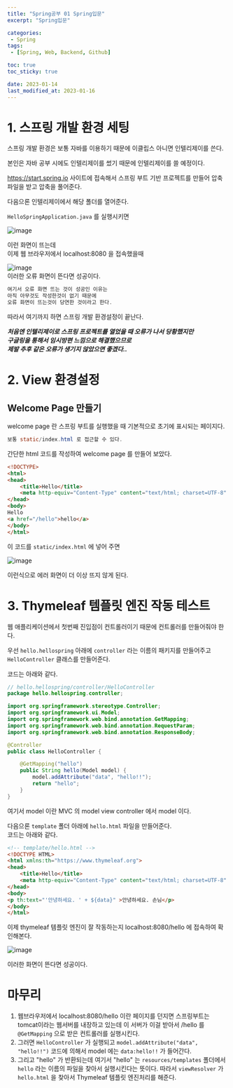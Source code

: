 ```yaml
---
title: "Spring공부 01 Spring입문"
excerpt: "Spring입문"

categories:
 - Spring
tags:
 - [Spring, Web, Backend, Github]

toc: true
toc_sticky: true

date: 2023-01-14
last_modified_at: 2023-01-16
---
```


# 1. 스프링 개발 환경 세팅

스프링 개발 환경은 보통 자바를 이용하기 때문에 이클립스 아니면 인텔리제이를 쓴다.  

본인은 자바 공부 시에도 인텔리제이를 썼기 때문에 인텔리제이를 쓸 예정이다.  

https://start.spring.io 사이트에 접속해서 스프링 부트 기반 프로젝트를 만들어 압축파일을 받고 압축을 풀어준다.    

다음으론 인텔리제이에서 해당 폴더를 열어준다.  

`HelloSpringApplication.java` 를 실행시키면  

![image](https://user-images.githubusercontent.com/50610894/212460124-b245c21d-16fb-4016-9a61-175100fd266a.png)  

이런 화면이 뜨는데  
이제 웹 브라우저에서 localhost:8080 을 접속했을때 

![image](https://user-images.githubusercontent.com/50610894/212460166-cd986db9-4529-4dbe-94c3-32b64f1363a3.png)  
이러한 오류 화면이 뜬다면 성공이다.

```java
여기서 오류 화면 뜨는 것이 성공인 이유는 
아직 아무것도 작성한것이 없기 때문에  
오류 화면이 뜨는것이 당연한 것이라고 한다. 
```

따라서 여기까지 하면 스프링 개발 환경설정이 끝난다.

_**처음엔 인텔리제이로 스프링 프로젝트를 열었을 때 오류가 나서 당황했지만**_  
_**구글링을 통해서 임시방편 느낌으로 해결했으므로**_  
_**제발 추후 같은 오류가 생기지 않았으면 좋겠다..**_

# 2. View 환경설정

## Welcome Page 만들기
welcome page 란 스프링 부트를 실행했을 때 기본적으로 초기에 표시되는 페이지다.
```java
보통 static/index.html 로 접근할 수 있다.
```
간단한 html 코드를 작성하여 welcome page 를 만들어 보았다.
```html
<!DOCTYPE>
<html>
<head>
    <title>Hello</title>
    <meta http-equiv="Content-Type" content="text/html; charset=UTF-8" />
</head>
<body>
Hello
<a href="/hello">hello</a>
</body>
</html>
```
이 코드를 `static/index.html` 에 넣어 주면

![image](https://user-images.githubusercontent.com/50610894/212611558-0e0ca41b-5d02-4774-a071-02d4acde7a41.png)

이런식으로 에러 화면이 더 이상 뜨지 않게 된다.

# 3. Thymeleaf 템플릿 엔진 작동 테스트

웹 애플리케이션에서 첫번째 진입점이 컨트롤러이기 때문에 컨트롤러를 만들어줘야 한다.  

우선 `hello.hellospring` 아래에 `controller` 라는 이름의 패키지를 만들어주고 `HelloController` 클래스를 만들어준다.  

코드는 아래와 같다.

```java
// hello.hellospring/controller/HelloController
package hello.hellospring.controller;

import org.springframework.stereotype.Controller;
import org.springframework.ui.Model;
import org.springframework.web.bind.annotation.GetMapping;
import org.springframework.web.bind.annotation.RequestParam;
import org.springframework.web.bind.annotation.ResponseBody;

@Controller
public class HelloController {

    @GetMapping("hello")
    public String hello(Model model) {
        model.addAttribute("data", "hello!!");
        return "hello";
    }
}
```
여기서 model 이란 MVC 의 model view controller 에서 model 이다.

다음으론 `template` 폴더 아래에 `hello.html` 파일을 만들어준다.  
코드는 아래와 같다.
```html 
<!-- template/hello.html -->
<!DOCTYPE HTML>
<html xmlns:th="https://www.thymeleaf.org">
<head>
    <title>Hello</title>
    <meta http-equiv="Content-Type" content="text/html; charset=UTF-8" />
</head>
<body>
<p th:text="'안녕하세요. ' + ${data}" >안녕하세요. 손님</p>
</body>
</html>
```
이제 thymeleaf 템플릿 엔진이 잘 작동하는지 localhost:8080/hello 에 접속하여 확인해본다.

![image](https://user-images.githubusercontent.com/50610894/212613497-258a639e-384f-4e7a-89af-eeacf4003a6e.png)

이러한 화면이 뜬다면 성공이다.

# 마무리

1. 웹브라우저에서 localhost:8080/hello 이란 페이지를 던지면 스프링부트는 tomcat이라는 웹서버를 내장하고 있는데 이 서버가 이걸 받아서 /hello 를 `@GetMapping` 으로 받은 컨트롤러를 실행시킨다.
2. 그러면 `HelloController` 가 실행되고 `model.addAttribute("data", "hello!!")` 코드에 의해서 model 에는 `data:hello!!` 가 들어간다.  
3. 그리고 "hello" 가 반환되는데 여기서 "hello" 는 `resources/templates` 폴더에서 `hello` 라는 이름의 파일을 찾아서 실행시킨다는 뜻이다. 따라서 `viewResolver` 가 `hello.html` 을 찾아서 Thymeleaf 템플릿 엔진처리를 해준다.